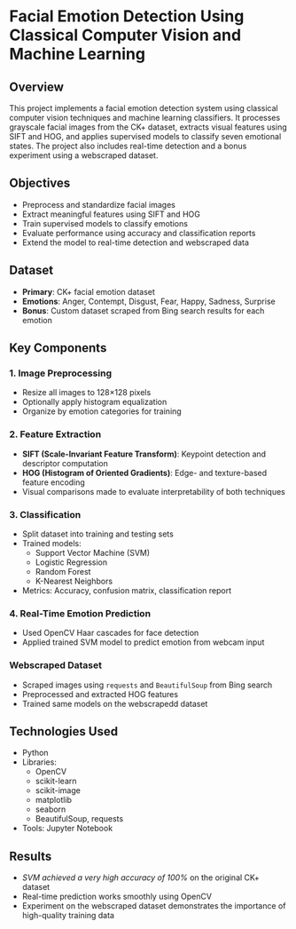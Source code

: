 # Facial Emotion Detection Using Classical Computer Vision and Machine Learning

## Overview
This project implements a facial emotion detection system using classical computer vision techniques and machine learning classifiers. It processes grayscale facial images from the CK+ dataset, extracts visual features using SIFT and HOG, and applies supervised models to classify seven emotional states. The project also includes real-time detection and a bonus experiment using a webscraped dataset.

## Objectives
- Preprocess and standardize facial images
- Extract meaningful features using SIFT and HOG
- Train supervised models to classify emotions
- Evaluate performance using accuracy and classification reports
- Extend the model to real-time detection and webscraped data

## Dataset
- **Primary**: CK+ facial emotion dataset
- **Emotions**: Anger, Contempt, Disgust, Fear, Happy, Sadness, Surprise
- **Bonus**: Custom dataset scraped from Bing search results for each emotion

## Key Components

### 1. Image Preprocessing
- Resize all images to 128×128 pixels
- Optionally apply histogram equalization
- Organize by emotion categories for training

### 2. Feature Extraction
- **SIFT (Scale-Invariant Feature Transform)**: Keypoint detection and descriptor computation
- **HOG (Histogram of Oriented Gradients)**: Edge- and texture-based feature encoding
- Visual comparisons made to evaluate interpretability of both techniques

### 3. Classification
- Split dataset into training and testing sets
- Trained models:
  - Support Vector Machine (SVM)
  - Logistic Regression
  - Random Forest
  - K-Nearest Neighbors
- Metrics: Accuracy, confusion matrix, classification report

### 4. Real-Time Emotion Prediction
- Used OpenCV Haar cascades for face detection
- Applied trained SVM model to predict emotion from webcam input

### Webscraped Dataset
- Scraped images using `requests` and `BeautifulSoup` from Bing search
- Preprocessed and extracted HOG features
- Trained same models on the webscrapedd dataset

## Technologies Used
- Python
- Libraries:
  - OpenCV
  - scikit-learn
  - scikit-image
  - matplotlib
  - seaborn
  - BeautifulSoup, requests
- Tools: Jupyter Notebook

## Results
- *SVM achieved a very high accuracy of 100%* on the original CK+ dataset
- Real-time prediction works smoothly using OpenCV
- Experiment on the webscraped dataset demonstrates the importance of high-quality training data

